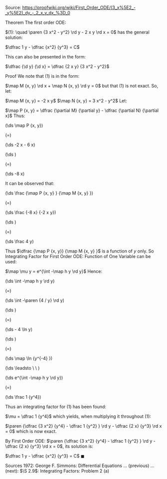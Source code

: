 # 

Source: https://proofwiki.org/wiki/First_Order_ODE/(3_x%5E2_-_y%5E2)_dy_-_2_x_y_dx_%3D_0

Theorem
The first order ODE:

$(1): \quad \paren {3 x^2 - y^2} \rd y - 2 x y \rd x = 0$
has the general solution:

$\dfrac 1 y - \dfrac {x^2} {y^3} = C$

This can also be presented in the form:

$\dfrac {\d y} {\d x} = \dfrac {2 x y} {3 x^2 - y^2}$


Proof
We note that $(1)$ is in the form:

$\map M {x, y} \rd x + \map N {x, y} \rd y = 0$
but that $(1)$ is not exact.
So, let:

$\map M {x, y} = -2 x y$
$\map N {x, y} = 3 x^2 - y^2$
Let:

$\map P {x, y} = \dfrac {\partial M} {\partial y} - \dfrac {\partial N} {\partial x}$
Thus:














\(\ds \map P {x, y}\)

\(=\)







\(\ds -2 x - 6 x\)




















\(\ds \)

\(=\)







\(\ds -8 x\)










It can be observed that:














\(\ds \frac {\map P {x, y} } {\map M {x, y} }\)

\(=\)







\(\ds \frac {-8 x} {-2 x y}\)




















\(\ds \)

\(=\)







\(\ds \frac 4 y\)









Thus $\dfrac {\map P {x, y}} {\map M {x, y} }$ is a function of $y$ only.
So Integrating Factor for First Order ODE: Function of One Variable can be used:

$\map \mu y = e^{\int -\map h y \rd y}$
Hence:














\(\ds \int -\map h y \rd y\)

\(=\)







\(\ds \int -\paren {4 / y} \rd y\)




















\(\ds \)

\(=\)







\(\ds - 4 \ln y\)




















\(\ds \)

\(=\)







\(\ds \map \ln {y^{-4} }\)














\(\ds \leadsto \ \ \)





\(\ds e^{\int -\map h y \rd y}\)

\(=\)







\(\ds \frac 1 {y^4}\)









Thus an integrating factor for $(1)$ has been found:

$\mu = \dfrac 1 {y^4}$
which yields, when multiplying it throughout $(1)$:

$\paren {\dfrac {3 x^2} {y^4} - \dfrac 1 {y^2} } \rd y - \dfrac {2 x} {y^3} \rd x = 0$
which is now exact.

By First Order ODE: $\paren {\dfrac {3 x^2} {y^4} - \dfrac 1 {y^2} } \rd y - \dfrac {2 x} {y^3} \rd x = 0$, its solution is:

$\dfrac 1 y - \dfrac {x^2} {y^3} = C$
$\blacksquare$


Sources
1972: George F. Simmons: Differential Equations ... (previous) ... (next): $\S 2.9$: Integrating Factors: Problem $2 \ \text{(a)}$




